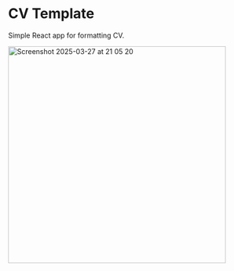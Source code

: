 # CV Template
Simple React app for formatting CV.

<img width="443" alt="Screenshot 2025-03-27 at 21 05 20" src="https://github.com/user-attachments/assets/d8ef8a44-b3ca-4787-a439-422fc054e477" />
